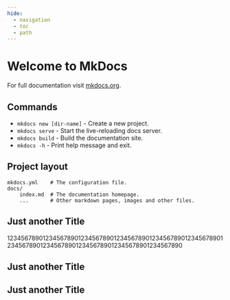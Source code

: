 ```yaml
---
hide:
  - navigation
  - toc
  - path
---
```


# Welcome to MkDocs

For full documentation visit [mkdocs.org](https://www.mkdocs.org).

## Commands

* `mkdocs new [dir-name]` - Create a new project.
* `mkdocs serve` - Start the live-reloading docs server.
* `mkdocs build` - Build the documentation site.
* `mkdocs -h` - Print help message and exit.

## Project layout

    mkdocs.yml    # The configuration file.
    docs/
        index.md  # The documentation homepage.
        ...       # Other markdown pages, images and other files.

## Just another Title

12345678901234567890123456789012345678901234567890123456789012345678901234567890123456789012345678901234567890
## Just another Title
## Just another Title
